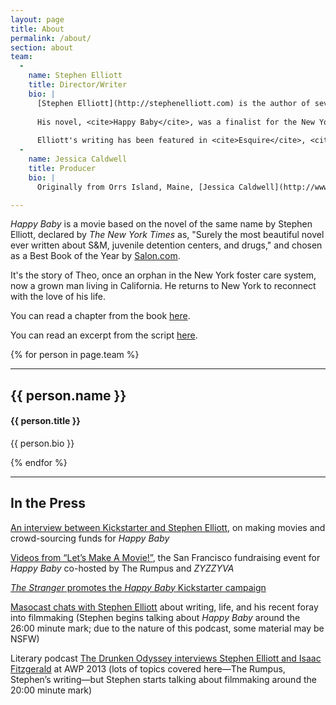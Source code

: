 ```yaml
---
layout: page
title: About
permalink: /about/
section: about
team:
  -
    name: Stephen Elliott
    title: Director/Writer
    bio: |
      [Stephen Elliott](http://stephenelliott.com) is the author of seven books including <cite>The Adderall Diaries</cite>, which has been described as "genius" by both the <cite>San Francisco Chronicle</cite> and <cite>Vanity Fair</cite>. <cite>The Adderall Diaries</cite> was the best book of the year in <cite>Time Out New York</cite>, a Best of 2009 in <cite>Kirkus Reviews</cite>, and one of 50 Notable Books in the <cite>San Francisco Chronicle</cite>.
      
      His novel, <cite>Happy Baby</cite>, was a finalist for the New York Public Library's Young Lion Award, as well as a Best Book of the Year in Salon.com, <cite>Newsday</cite>, <cite>Chicago New City</cite>, <cite>The Journal News</cite>, and <cite>The Village Voice</cite>.
      
      Elliott's writing has been featured in <cite>Esquire</cite>, <cite>The New York Times</cite>, <cite>The Believer</cite>, <cite>GQ</cite>, <cite>Best American Non-Required Reading 2005</cite> and <cite>2007</cite>, <cite>Best American Erotica</cite>, and <cite>Best Sex Writing 2006</cite>. He is the editor of [The Rumpus](http://therumpus.net).
  -
    name: Jessica Caldwell
    title: Producer
    bio: |
      Originally from Orrs Island, Maine, [Jessica Caldwell](http://www.jesscaldwell.com) is an independent film producer based in New York City. She graduated from Mt. Ararat High School at 16, Manhattanville College at 19, and Columbia University's Graduate Film Program at 23. While at Columbia she produced 11 short films on location in Ireland, England, and various locations in the United States. Her first short film production, <cite>AWOL</cite>, premiered at the Sundance Film Festival in 2011. Her short film <cite>Delicacy</cite> premiered at the Telluride Film Festival in 2012. Her first feature film production <cite>Electrick Children</cite> premiered at the 2012 Berlin Film Festival and SXSW 2012, among many other prestigious film festivals. <cite>Electrick Children</cite> opened at select theaters nationwide in March 2013.

---
```


<cite>Happy Baby</cite> is a movie based on the novel of the same name by Stephen Elliott, declared by <cite>The New York Times</cite> as, "Surely the most beautiful novel ever written about S&M, juvenile detention centers, and drugs," and chosen as a Best Book of the Year by [Salon.com](http://www.salon.com/2004/04/15/elliott_2/).

It's the story of Theo, once an orphan in the New York foster care system, now a grown man living in California. He returns to New York to reconnect with the love of his life.

You can read a chapter from the book [here](http://therumpus.net/2012/11/the-yard/).

You can read an excerpt from the script [here](/happy_baby_1.pdf).

{% for person in page.team %}

----

<hgroup>
<h2>{{ person.name }}</h2>
<h4>{{ person.title }}</h4>
</hgroup>

{{ person.bio }}

{% endfor %}

----

<h2>In the Press</h2>

[An interview between Kickstarter and Stephen Elliott](http://kickstarter.tumblr.com/post/35523789996/interview-stephen-elliotts-movie-making), on making movies and crowd-sourcing funds for <cite>Happy Baby</cite>

[Videos from “Let’s Make A Movie!”](http://therumpus.net/2012/11/check-out-the-videos-from-the-happy-baby-kickstarter-party/), the San Francisco fundraising event for <cite>Happy Baby</cite> co-hosted by The Rumpus and <cite>ZYZZYVA</cite>

[<cite>The Stranger</cite> promotes the <cite>Happy Baby</cite> Kickstarter campaign](http://slog.thestranger.com/slog/archives/2012/12/07/do-you-know-who-stephen-elliott-is-do-you-know-the-rumpus-do-you-know-the-novel-happy-baby)

[Masocast chats with Stephen Elliott](http://www.masocast.com/2013/03/17/stephen-elliott-returns/) about writing, life, and his recent foray into filmmaking (Stephen begins talking about <cite>Happy Baby</cite> around the 26:00 minute mark; due to the nature of this podcast, some material may be NSFW)

Literary podcast [The Drunken Odyssey interviews Stephen Elliott and Isaac Fitzgerald](http://thedrunkenodyssey.com/2013/03/29/episode-42-stephen-elliott-isaac-fitzgerald-the-rumpus/) at AWP 2013 (lots of topics covered here—The Rumpus, Stephen’s writing—but Stephen starts talking about filmmaking around the 20:00 minute mark)